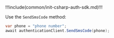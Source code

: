 !!!include(common/init-csharp-auth-sdk.md)!!!

Use the `SendSmsCode` method:

```csharp
var phone = "phone number";
await authenticationClient.SendSmsCode(phone);
```